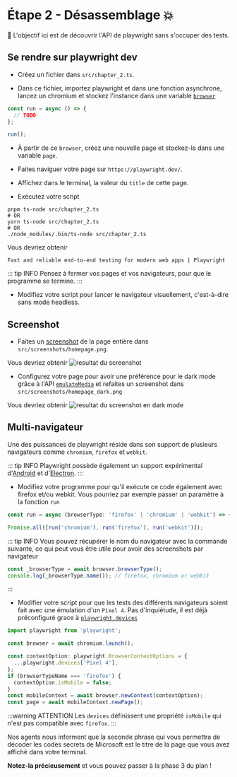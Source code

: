 # Étape 2 - Désassemblage 💥

🎯 L'objectif ici est de découvrir l'API de playwright sans s'occuper des tests.

## Se rendre sur playwright dev

- Créez un fichier dans `src/chapter_2.ts`.

- Dans ce fichier, importez playwright et dans une fonction asynchrone, lancez un chromium et stockez l'instance dans une variable [`browser`](https://playwright.dev/docs/api/class-browser)

```typescript
const run = async () => {
  // TODO
};

run();
```

- À partir de ce `browser`, créez une nouvelle page et stockez-la dans une variable `page`.

- Faites naviguer votre page sur `https://playwright.dev/`.

- Affichez dans le terminal, la valeur du `title` de cette page.

- Exécutez votre script

```shell
pnpm ts-node src/chapter_2.ts
# OR
yarn ts-node src/chapter_2.ts
# OR
./node_modules/.bin/ts-node src/chapter_2.ts
```

Vous devriez obtenir

```
Fast and reliable end-to-end testing for modern web apps | Playwright
```

::: tip INFO
Pensez à fermer vos pages et vos navigateurs, pour que le programme se termine.
:::

- Modifiez votre script pour lancer le navigateur visuellement, c'est-à-dire sans mode headless.

## Screenshot

- Faites un [screenshot](https://playwright.dev/docs/screenshots) de la page entière dans `src/screenshots/homepage.png`.

Vous devriez obtenir ![resultat du screenshot](./assets/chapter2_screenshot.png)

- Configurez votre page pour avoir une préférence pour le dark mode grâce à l'API [`emulateMedia`](https://playwright.dev/docs/api/class-page#page-emulate-media) et refaites un screenshot dans `src/screenshots/homepage_dark.png`

Vous devriez obtenir ![resultat du screenshot en dark mode](./assets/chapter2_screenshot_dark.png)

## Multi-navigateur

Une des puissances de playwright réside dans son support de plusieurs navigateurs comme `chromium`, `firefox` et `webkit`.

::: tip INFO
Playwright possède également un support expérimental d'[Android](https://playwright.dev/docs/api/class-android/) et d'[Electron](https://playwright.dev/docs/api/class-electron).
:::

- Modifiez votre programme pour qu'il exécute ce code également avec firefox et/ou webkit. Vous pourriez par exemple passer un paramètre à la fonction `run`

```typescript
const run = async (browserType: 'firefox' | 'chromium' | 'webkit') => {};

Promise.all([run('chromium'), run('firefox'), run('webkit')]);
```

::: tip INFO
Vous pouvez récupérer le nom du navigateur avec la commande suivante, ce qui peut vous être utile pour avoir des screenshots par navigateur

```typescript
const _browserType = await browser.browserType();
console.log(_browserType.name()); // firefox, chromium or webkit
```

:::

- Modifier votre script pour que les tests des différents navigateurs soient fait avec une émulation d'un `Pixel 4`. Pas d'inquiètude, il est déjà préconfiguré grace à [`playwright.devices`](https://playwright.dev/docs/api/class-playwright#playwright-devices)

```typescript
import playwright from 'playwright';

const browser = await chromium.launch();

const contextOption: playwright.BrowserContextOptions = {
  ...playwright.devices['Pixel 4'],
};
if (browserTypeName === 'firefox') {
  contextOption.isMobile = false;
}
const mobileContext = await browser.newContext(contextOption);
const page = await mobileContext.newPage();
```

:::warning ATTENTION
Les `devices` définissent une propriété `isMobile` qui n'est pas compatible avec `firefox`.
:::

Nos agents nous informent que la seconde phrase qui vous permettra de décoder les codes secrets de Microsoft est le titre de la page que vous avez affiché dans votre terminal.

__Notez-la précieusement__ et vous pouvez passer à la phase 3 du plan !
